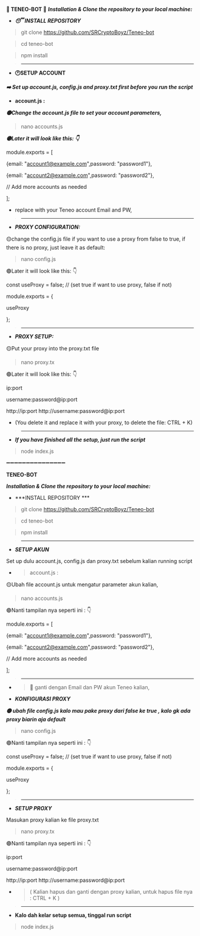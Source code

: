 **🤑 TENEO-BOT 🤑**
***Installation & Clone the repository to your local machine:***

- ***😴 INSTALL REPOSITORY***

>git clone https://github.com/SRCryptoBoyz/Teneo-bot

>cd teneo-bot

>npm install

>---------

- **🕐SETUP ACCOUNT**

***➡️ Set up account.js, config.js and proxy.txt first before you run the script***

- **account.js :** 

***🟡Change the account.js file to set your account parameters,***

>nano accounts.js

***🟣Later it will look like this: 👇***

module.exports = [

{email: "account1@example.com",password: "password1"},

{email: "account2@example.com",password: "password2"},

  // Add more accounts as needed
  
];

- replace with your Teneo account Email and PW,

>---------

- ***PROXY CONFIGURATION:***

🟡change the config.js file if you want to use a proxy from false to true, if there is no proxy, just leave it as default: 

>nano config.js

🟣Later it will look like this: 👇

const useProxy = false; // (set true if want to use proxy, false if not)

module.exports = {

useProxy

};

>---------

- ***PROXY SETUP:***

🟡Put your proxy into the proxy.txt file 

>nano proxy.tx 

🟣Later it will look like this: 👇

ip:port

username:password@ip:port 

http://ip:port http://username:password@ip:port

- (You delete it and replace it with your proxy, to delete the file: CTRL + K)

>---------

- ***If you have finished all the setup, just run the script***

>node index.js

➖➖➖➖➖➖➖➖➖➖➖➖➖➖➖
 
 **TENEO-BOT**

***Installation & Clone the repository to your local machine:***

- ***INSTALL REPOSITORY ***

>git clone https://github.com/SRCryptoBoyz/Teneo-bot
 
>cd teneo-bot

>npm install

>---------
>
- ***SETUP AKUN***

Set up dulu account.js, config.js dan proxy.txt sebelum kalian running script

- >account.js : 

🟡Ubah file account.js untuk mengatur parameter akun kalian, 

>nano accounts.js

🟣Nanti tampilan nya seperti ini : 👇

module.exports = [

{email: "account1@example.com",password: "password1"},

{email: "account2@example.com",password: "password2"},

  // Add more accounts as needed

];

>---------

- >📝 ganti dengan Email dan PW akun Teneo kalian,

- ***KONFIGURASI PROXY***

***🟡 ubah file config.js kalo mau pake proxy dari false ke true , kalo gk ada proxy biarin aja default***

>nano config.js

🟣Nanti tampilan nya seperti ini : 👇

const useProxy = false; // (set true if want to use proxy, false if not)

module.exports = {

  useProxy

};

>---------

- ***SETUP PROXY***

Masukan proxy kalian ke file proxy.txt 

>nano proxy.tx 

🟣Nanti tampilan nya seperti ini : 👇

ip:port

username:password@ip:port 

http://ip:port http://username:password@ip:port

- >( Kalian hapus dan ganti dengan proxy kalian, untuk hapus file nya : CTRL + K )

>---------

- **Kalo dah kelar setup semua, tinggal run script**

>node index.js
